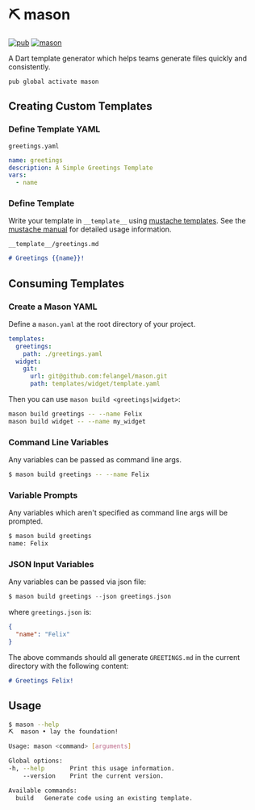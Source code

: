 # ⛏️ mason

[![pub](https://img.shields.io/pub/v/mason.svg)](https://pub.dev/packages/mason)
[![mason](https://github.com/felangel/mason/workflows/mason/badge.svg?branch=master)](https://github.com/felangel/mason/actions)

A Dart template generator which helps teams generate files quickly and consistently.

`pub global activate mason`

## Creating Custom Templates

### Define Template YAML

`greetings.yaml`

```yaml
name: greetings
description: A Simple Greetings Template
vars:
  - name
```

### Define Template

Write your template in `__template__` using [mustache templates](https://mustache.github.io/). See the [mustache manual](https://mustache.github.com/mustache.5.html) for detailed usage information.

`__template__/greetings.md`

```md
# Greetings {{name}}!
```

## Consuming Templates

### Create a Mason YAML

Define a `mason.yaml` at the root directory of your project.

```yaml
templates:
  greetings:
    path: ./greetings.yaml
  widget:
    git:
      url: git@github.com:felangel/mason.git
      path: templates/widget/template.yaml
```

Then you can use `mason build <greetings|widget>`:

```sh
mason build greetings -- --name Felix
mason build widget -- --name my_widget
```

### Command Line Variables

Any variables can be passed as command line args.

```sh
$ mason build greetings -- --name Felix
```

### Variable Prompts

Any variables which aren't specified as command line args will be prompted.

```sh
$ mason build greetings
name: Felix
```

### JSON Input Variables

Any variables can be passed via json file:

```dart
$ mason build greetings --json greetings.json
```

where `greetings.json` is:

```json
{
  "name": "Felix"
}
```

The above commands should all generate `GREETINGS.md` in the current directory with the following content:

```md
# Greetings Felix!
```

## Usage

```sh
$ mason --help
⛏️  mason • lay the foundation!

Usage: mason <command> [arguments]

Global options:
-h, --help       Print this usage information.
    --version    Print the current version.

Available commands:
  build   Generate code using an existing template.
```
